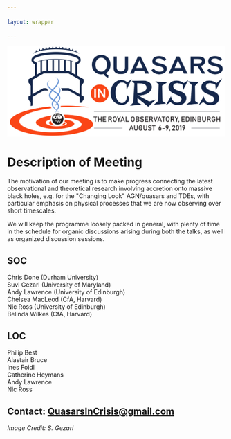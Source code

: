 ```yaml
---

layout: wrapper

---
```


![Image](assets/img/Q_CRISIS_crop.jpg)

# Description of Meeting

The motivation of our meeting is to make progress connecting the latest observational and theoretical research involving accretion onto massive black holes, e.g. for the "Changing Look" AGN/quasars and TDEs, with particular emphasis on physical processes that we are now observing over short timescales. 

We will keep the programme loosely packed in general, with plenty of time in the schedule for organic discussions arising during both the talks, as well as organized discussion sessions.

## SOC                     
Chris Done (Durham University)  
Suvi Gezari (University of Maryland)  
Andy Lawrence (University of Edinburgh)  
Chelsea MacLeod (CfA, Harvard)  
Nic Ross (University of Edinburgh)  
Belinda Wilkes (CfA, Harvard)  


## LOC
Philip Best  
Alastair Bruce   
Ines Foidl  
Catherine Heymans  
Andy Lawrence  
Nic Ross


## Contact: [QuasarsInCrisis@gmail.com](mailto:quasarsincrisis@gmail.com)

_Image Credit: S. Gezari_
